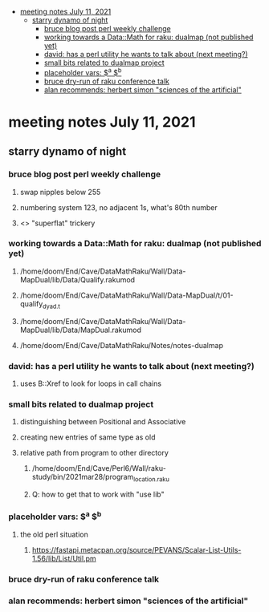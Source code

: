 - [meeting notes July 11, 2021](#org8c68276)
  - [starry dynamo of night](#org01dd49e)
    - [bruce blog post perl weekly challenge](#org264ba53)
    - [working towards a Data::Math for raku: dualmap (not published yet)](#org947b00c)
    - [david: has a perl utility he wants to talk about (next meeting?)](#orgdf91280)
    - [small bits related to dualmap project](#org3cb5067)
    - [placeholder vars: $<sup>a</sup> $<sup>b</sup>](#org8a942a2)
    - [bruce dry-run of raku conference talk](#orge51c39a)
    - [alan recommends: herbert simon "sciences of the artificial"](#org577fe03)


<a id="org8c68276"></a>

# meeting notes July 11, 2021


<a id="org01dd49e"></a>

## starry dynamo of night


<a id="org264ba53"></a>

### bruce blog post perl weekly challenge

1.  swap nipples below 255

2.  numbering system 123, no adjacent 1s, what's 80th number

3.  <> "superflat" trickery


<a id="org947b00c"></a>

### working towards a Data::Math for raku: dualmap (not published yet)

1.  /home/doom/End/Cave/DataMathRaku/Wall/Data-MapDual/lib/Data/Qualify.rakumod

2.  /home/doom/End/Cave/DataMathRaku/Wall/Data-MapDual/t/01-qualify<sub>dyad.t</sub>

3.  /home/doom/End/Cave/DataMathRaku/Wall/Data-MapDual/lib/Data/MapDual.rakumod

4.  /home/doom/End/Cave/DataMathRaku/Notes/notes-dualmap


<a id="orgdf91280"></a>

### david: has a perl utility he wants to talk about (next meeting?)

1.  uses B::Xref to look for loops in call chains


<a id="org3cb5067"></a>

### small bits related to dualmap project

1.  distinguishing between Positional and Associative

2.  creating new entries of same type as old

3.  relative path from program to other directory

    1.  /home/doom/End/Cave/Perl6/Wall/raku-study/bin/2021mar28/program<sub>location.raku</sub>
    
    2.  Q: how to get that to work with "use lib"


<a id="org8a942a2"></a>

### placeholder vars: $<sup>a</sup> $<sup>b</sup>

1.  the old perl situation

    1.  <https://fastapi.metacpan.org/source/PEVANS/Scalar-List-Utils-1.56/lib/List/Util.pm>


<a id="orge51c39a"></a>

### bruce dry-run of raku conference talk


<a id="org577fe03"></a>

### alan recommends: herbert simon "sciences of the artificial"
